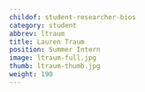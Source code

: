 ```yaml
---
childof: student-researcher-bios
category: student
abbrev: ltraum
title: Lauren Traum
position: Summer Intern
image: ltraum-full.jpg
thumb: ltraum-thumb.jpg
weight: 190
---
```

<!-- Lauren is a student at Bowdoin College majoring in philosophy and minoring in math. Prior to interning at the Eviction Lab, she worked as a field organizer for the Warnock-Ossoff Runoff Campaign and as a coordinator for Bowdoin Cultural Immersion Orientation Trips. Lauren became interested in data visualization upon taking a U.S. history class involving GIS mapping analysis. At the Eviction Lab, she is excited to research and visualize how homeowners and renters experience differing governmental economic support through tax deductions and subsidies.

In her free time, Lauren enjoys listening to podcasts, working on photography projects, and going on long-distance runs. -->